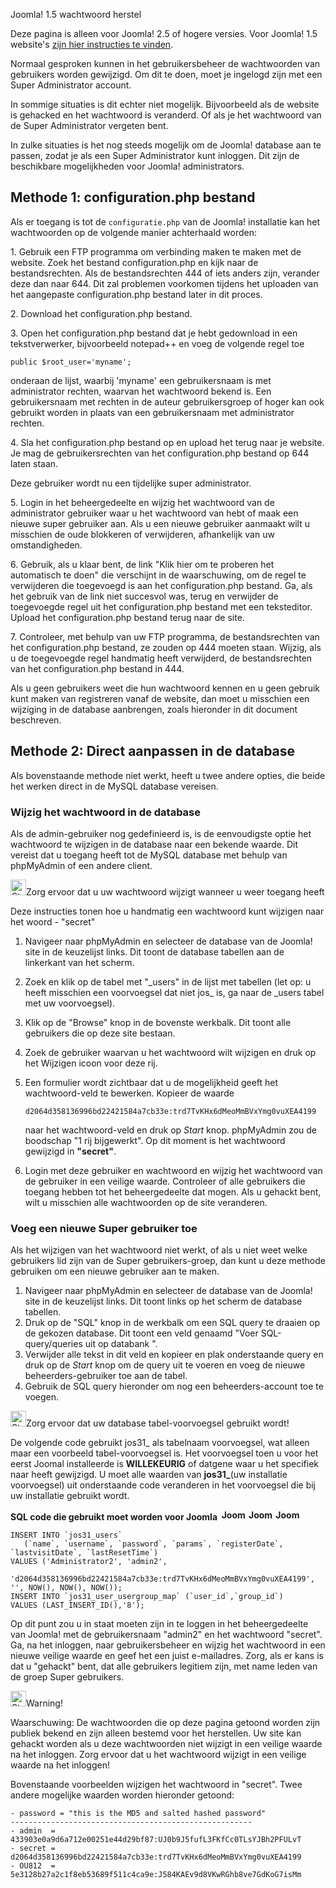 <!-- Filename: How_do_you_recover_or_reset_your_admin_password%3F / Display title: Hoe kun je je administrator wachtwoord herstellen of opnieuw instellen? -->

Joomla! 1.5 wachtwoord herstel

Deze pagina is alleen voor Joomla! 2.5 of hogere versies. Voor Joomla!
1.5 website's [zijn hier instructies te
vinden](https://docs.joomla.org/J1.5:How_do_you_recover_or_reset_your_admin_password%3F "Special:MyLanguage/J1.5:How do you recover or reset your admin password?").

Normaal gesproken kunnen in het gebruikersbeheer de wachtwoorden van
gebruikers worden gewijzigd. Om dit te doen, moet je ingelogd zijn met
een Super Administrator account.

In sommige situaties is dit echter niet mogelijk. Bijvoorbeeld als de
website is gehacked en het wachtwoord is veranderd. Of als je het
wachtwoord van de Super Administrator vergeten bent.

In zulke situaties is het nog steeds mogelijk om de Joomla! database aan
te passen, zodat je als een Super Administrator kunt inloggen. Dit zijn
de beschikbare mogelijkheden voor Joomla! administrators.

## Methode 1: configuration.php bestand

Als er toegang is tot de `configuratie.php` van de Joomla! installatie
kan het wachtwoorden op de volgende manier achterhaald worden:

1\. Gebruik een FTP programma om verbinding maken te maken met de
website. Zoek het bestand configuration.php en kijk naar de
bestandsrechten. Als de bestandsrechten 444 of iets anders zijn,
verander deze dan naar 644. Dit zal problemen voorkomen tijdens het
uploaden van het aangepaste configuration.php bestand later in dit
proces.

2\. Download het configuration.php bestand.

3\. Open het configuration.php bestand dat je hebt gedownload in een
tekstverwerker, bijvoorbeeld notepad++ en voeg de volgende regel toe

    public $root_user='myname';

onderaan de lijst, waarbij 'myname' een gebruikersnaam is met
administrator rechten, waarvan het wachtwoord bekend is. Een
gebruikersnaam met rechten in de auteur gebruikersgroep of hoger kan ook
gebruikt worden in plaats van een gebruikersnaam met administrator
rechten.

4\. Sla het configuration.php bestand op en upload het terug naar je
website. Je mag de gebruikersrechten van het configuration.php bestand
op 644 laten staan.

Deze gebruiker wordt nu een tijdelijke super administrator.

5\. Login in het beheergedeelte en wijzig het wachtwoord van de
administrator gebruiker waar u het wachtwoord van hebt of maak een
nieuwe super gebruiker aan. Als u een nieuwe gebruiker aanmaakt wilt u
misschien de oude blokkeren of verwijderen, afhankelijk van uw
omstandigheden.

6\. Gebruik, als u klaar bent, de link "Klik hier om te proberen het
automatisch te doen" die verschijnt in de waarschuwing, om de regel te
verwijderen die toegevoegd is aan het configuration.php bestand. Ga, als
het gebruik van de link niet succesvol was, terug en verwijder de
toegevoegde regel uit het configuration.php bestand met een teksteditor.
Upload het configuration.php bestand terug naar de site.

7\. Controleer, met behulp van uw FTP programma, de bestandsrechten van
het configuration.php bestand, ze zouden op 444 moeten staan. Wijzig,
als u de toegevoegde regel handmatig heeft verwijderd, de
bestandsrechten van het configuration.php bestand in 444.

Als u geen gebruikers weet die hun wachtwoord kennen en u geen gebruik
kunt maken van registreren vanaf de website, dan moet u misschien een
wijziging in de database aanbrengen, zoals hieronder in dit document
beschreven.

## Methode 2: Direct aanpassen in de database

Als bovenstaande methode niet werkt, heeft u twee andere opties, die
beide het werken direct in de MySQL database vereisen.

### Wijzig het wachtwoord in de database

Als de admin-gebruiker nog gedefinieerd is, is de eenvoudigste optie het
wachtwoord te wijzigen in de database naar een bekende waarde. Dit
vereist dat u toegang heeft tot de MySQL database met behulp van
phpMyAdmin of een andere client.

<img
src="https://docs.joomla.org/images/thumb/4/41/Stop_hand_nuvola.svg.png/25px-Stop_hand_nuvola.svg.png"
decoding="async"
srcset="https://docs.joomla.org/images/thumb/4/41/Stop_hand_nuvola.svg.png/38px-Stop_hand_nuvola.svg.png 1.5x, https://docs.joomla.org/images/4/41/Stop_hand_nuvola.svg.png 2x"
data-file-width="40" data-file-height="40" width="25" height="25"
alt="Stop hand nuvola.svg.png" />Zorg ervoor dat u uw wachtwoord wijzigt
wanneer u weer toegang heeft

Deze instructies tonen hoe u handmatig een wachtwoord kunt wijzigen naar
het woord - "secret"

1.  Navigeer naar phpMyAdmin en selecteer de database van de Joomla!
    site in de keuzelijst links. Dit toont de database tabellen aan de
    linkerkant van het scherm.

2.  Zoek en klik op de tabel met "\_users" in de lijst met tabellen (let
    op: u heeft misschien een voorvoegsel dat niet jos\_ is, ga naar de
    \_users tabel met uw voorvoegsel).

3.  Klik op de "Browse" knop in de bovenste werkbalk. Dit toont alle
    gebruikers die op deze site bestaan.

4.  Zoek de gebruiker waarvan u het wachtwoord wilt wijzigen en druk op
    het Wijzigen icoon voor deze rij.

5.  Een formulier wordt zichtbaar dat u de mogelijkheid geeft het
    wachtwoord-veld te bewerken. Kopieer de waarde

        d2064d358136996bd22421584a7cb33e:trd7TvKHx6dMeoMmBVxYmg0vuXEA4199

    naar het wachtwoord-veld en druk op *Start* knop. phpMyAdmin zou de
    boodschap "1 rij bijgewerkt". Op dit moment is het wachtwoord
    gewijzigd in **"secret"**.

6.  Login met deze gebruiker en wachtwoord en wijzig het wachtwoord van
    de gebruiker in een veilige waarde. Controleer of alle gebruikers
    die toegang hebben tot het beheergedeelte dat mogen. Als u gehackt
    bent, wilt u misschien alle wachtwoorden op de site veranderen.

### Voeg een nieuwe Super gebruiker toe

Als het wijzigen van het wachtwoord niet werkt, of als u niet weet welke
gebruikers lid zijn van de Super gebruikers-groep, dan kunt u deze
methode gebruiken om een nieuwe gebruiker aan te maken.

1.  Navigeer naar phpMyAdmin en selecteer de database van de Joomla!
    site in de keuzelijst links. Dit toont links op het scherm de
    database tabellen.
2.  Druk op de "SQL" knop in de werkbalk om een SQL query te draaien op
    de gekozen database. Dit toont een veld genaamd "Voer
    SQL-query/queries uit op databank ".
3.  Verwijder alle tekst in dit veld en kopieer en plak onderstaande
    query en druk op de *Start* knop om de query uit te voeren en voeg
    de nieuwe beheerders-gebruiker toe aan de tabel.
4.  Gebruik de SQL query hieronder om nog een beheerders-account toe te
    voegen.

<img
src="https://docs.joomla.org/images/thumb/4/41/Stop_hand_nuvola.svg.png/25px-Stop_hand_nuvola.svg.png"
decoding="async"
srcset="https://docs.joomla.org/images/thumb/4/41/Stop_hand_nuvola.svg.png/38px-Stop_hand_nuvola.svg.png 1.5x, https://docs.joomla.org/images/4/41/Stop_hand_nuvola.svg.png 2x"
data-file-width="40" data-file-height="40" width="25" height="25"
alt="Stop hand nuvola.svg.png" />Zorg ervoor dat uw database
tabel-voorvoegsel gebruikt wordt!

De volgende code gebruikt jos31\_ als tabelnaam voorvoegsel, wat alleen
maar een voorbeeld tabel-voorvoegsel is. Het voorvoegsel toen u voor het
eerst Joomal installeerde is **WILLEKEURIG** of datgene waar u het
specifiek naar heeft gewijzigd. U moet alle waarden van **jos31\_**(uw
installatie voorvoegsel) uit onderstaande code veranderen in het
voorvoegsel die bij uw installatie gebruikt wordt.

**SQL code die gebruikt moet worden voor Joomla
 <img src="https://docs.joomla.org/images/5/53/Compat_icon_2_5.png"
decoding="async" data-file-width="40" data-file-height="17" width="40"
height="17" alt="Joomla 2.5" /> <img src="https://docs.joomla.org/images/4/4d/Compat_icon_3_x.png"
decoding="async" data-file-width="40" data-file-height="17" width="40"
height="17" alt="Joomla 3.x" /> <img src="https://docs.joomla.org/images/b/bd/Compat_icon_4_x.png"
decoding="async" data-file-width="40" data-file-height="17" width="40"
height="17" alt="Joomla 4.x" />**

    INSERT INTO `jos31_users`
       (`name`, `username`, `password`, `params`, `registerDate`, `lastvisitDate`, `lastResetTime`)
    VALUES ('Administrator2', 'admin2',
        'd2064d358136996bd22421584a7cb33e:trd7TvKHx6dMeoMmBVxYmg0vuXEA4199', '', NOW(), NOW(), NOW());
    INSERT INTO `jos31_user_usergroup_map` (`user_id`,`group_id`)
    VALUES (LAST_INSERT_ID(),'8');

Op dit punt zou u in staat moeten zijn in te loggen in het
beheergedeelte van Joomla! met de gebruikersnaam "admin2" en het
wachtwoord "secret". Ga, na het inloggen, naar gebruikersbeheer en
wijzig het wachtwoord in een nieuwe veilige waarde en geef het een juist
e-mailadres. Zorg, als er kans is dat u "gehackt" bent, dat alle
gebruikers legitiem zijn, met name leden van de groep Super gebruikers.

<img
src="https://docs.joomla.org/images/thumb/4/41/Stop_hand_nuvola.svg.png/25px-Stop_hand_nuvola.svg.png"
decoding="async"
srcset="https://docs.joomla.org/images/thumb/4/41/Stop_hand_nuvola.svg.png/38px-Stop_hand_nuvola.svg.png 1.5x, https://docs.joomla.org/images/4/41/Stop_hand_nuvola.svg.png 2x"
data-file-width="40" data-file-height="40" width="25" height="25"
alt="Stop hand nuvola.svg.png" />Warning!

Waarschuwing: De wachtwoorden die op deze pagina getoond worden zijn
publiek bekend en zijn alleen bestemd voor het herstellen. Uw site kan
gehackt worden als u deze wachtwoorden niet wijzigt in een veilige
waarde na het inloggen. Zorg ervoor dat u het wachtwoord wijzigt in een
veilige waarde na het inloggen!

  
Bovenstaande voorbeelden wijzigen het wachtwoord in "secret". Twee
andere mogelijke waarden worden hieronder getoond:

    - password = "this is the MD5 and salted hashed password"
    ------------------------------------------------------
    - admin  = 433903e0a9d6a712e00251e44d29bf87:UJ0b9J5fufL3FKfCc0TLsYJBh2PFULvT
    - secret = d2064d358136996bd22421584a7cb33e:trd7TvKHx6dMeoMmBVxYmg0vuXEA4199
    - OU812  = 5e3128b27a2c1f8eb53689f511c4ca9e:J584KAEv9d8VKwRGhb8ve7GdKoG7isMm
